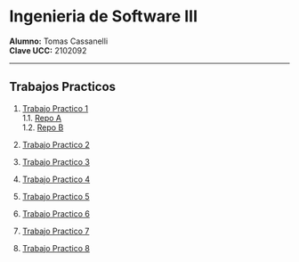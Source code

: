 # Ingenieria de Software III

**Alumno:** Tomas Cassanelli  
**Clave UCC:** 2102092

---

## Trabajos Practicos

1. [Trabajo Practico 1](TP01/trabajo-practico-01.md)<br>
   1.1. [Repo A](https://github.com/TomiCassanelli/TP01-RepoA)<br>
   1.2. [Repo B](https://github.com/TomiCassanelli/TP01-RepoB)<br>

2. [Trabajo Practico 2](TP02/trabajo-practico-02.md)<br>

3. [Trabajo Practico 3](TP03/trabajo-practico-03.md)<br>

4. [Trabajo Practico 4](TP04/trabajo-practico-04.md)<br>

5. [Trabajo Practico 5](TP05/trabajo-practico-05.md)<br>

6. [Trabajo Practico 6](TP06/trabajo-practico-06.md)<br>

7. [Trabajo Practico 7](TP07/trabajo-practico-07.md)<br>

8. [Trabajo Practico 8](TP08/trabajo-practico-08.md)<br>